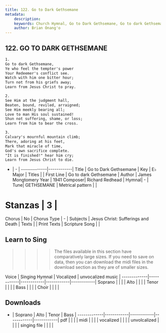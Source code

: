 ```yaml
---
title: 122. Go to Dark Gethsemane
metadata:
    description: 
    keywords: Church Hymnal, Go to Dark Gethsemane, Go to dark Gethsemane, 
    author: Brian Onang'o
---
```



## 122. GO TO DARK GETHSEMANE

```txt
1.
Go to dark Gethsemane,
Ye who feel the tempter's power
Your Redeemer's conflict see.
Watch with him one bitter hour;
Turn not from his griefs away;
Learn from Jesus Christ to pray.

2.
See Him at the judgment hall,
Beaten, bound, reviled, arraigned;
See Him meekly bearing all;
Love to man His soul sustained!
Shun not suffering, shame, or loss;
Learn from him to bear the cross.

3.
Calvary's mournful mountain climb;
There, adoring at his feet,
Mark that miracle of time,
God's own sacrifice complete.
"It is finished!" hear him cry;
Learn from Jesus Christ to die.

```

- |   -  |
-------------|------------|
Title | Go to Dark Gethsemane |
Key | E♭ Major |
Titles |  |
First Line | Go to dark Gethsemane |
Author | James Mongtomery
Year | 1941
Composer| Richard Redhead |
Hymnal|  - |
Tune| GETHSEMANE |
Metrical pattern | |
# Stanzas | 3 |
Chorus | No |
Chorus Type | - |
Subjects | Jesus Christ: Sufferings and Death |
Texts |  |
Print Texts | 
Scripture Song |  |
  
## Learn to Sing

>>>> The files available in this section have comparatively large sizes. If you need to save on data, then you can download the midi files in the download section as they are of smaller sizes.

Voice |  Singing Hymnal | Vocalized | unvocalized music |
-------------|------------|------------|------------|------------|
Soprano | | | |
Alto | | | |
Tenor | | | |
Bass | | | |
Choir | | | |

## Downloads

- |  Soprano | Alto | Tenor | Bass |
-------------|------------|------------|------------|------------|
pdf | | | |
midi | | | |
vocalized | | | |
unvolcalized | | | |
singing file | | | |
  